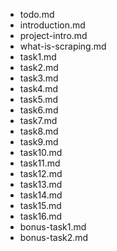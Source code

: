 - todo.md
- introduction.md
- project-intro.md
- what-is-scraping.md
- task1.md
- task2.md
- task3.md
- task4.md
- task5.md
- task6.md
- task7.md
- task8.md
- task9.md
- task10.md
- task11.md
- task12.md
- task13.md
- task14.md
- task15.md
- task16.md
- bonus-task1.md
- bonus-task2.md
